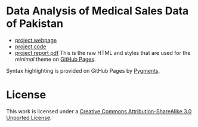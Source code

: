 # Data Analysis of Medical Sales Data of Pakistan

- [project webpage](http://orderedlist.github.com/minimal/)
- [project code]()
- [project report pdf]()
This is the raw HTML and styles that are used for the *minimal* theme on [GitHub Pages](http://pages.github.com/).

Syntax highlighting is provided on GitHub Pages by [Pygments](http://pygments.org).

# License

This work is licensed under a [Creative Commons Attribution-ShareAlike 3.0 Unported License](http://creativecommons.org/licenses/by-sa/3.0/).



